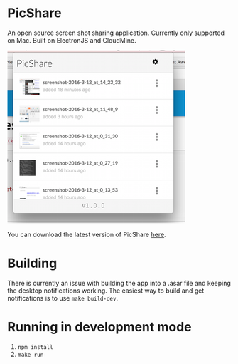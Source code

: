 # PicShare
An open source screen shot sharing application. Currently only supported on Mac. Built on ElectronJS and CloudMine.

![Screen shot](/img/example_screenshot.png)

You can download the latest version of PicShare [here](https://s3-us-west-2.amazonaws.com/caputoio-app-downloads/PicShare.zip).

# Building
There is currently an issue with building the app into a .asar file and keeping the desktop notifications working. The easiest way to build and get notifications is to use `make build-dev`. 

# Running in development mode
1. `npm install`
2. `make run`
